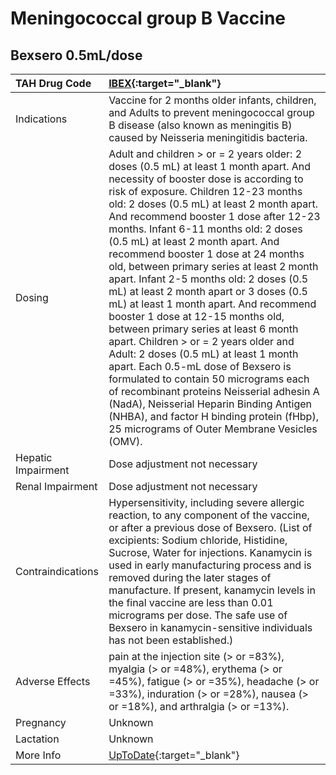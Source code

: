 # Meningococcal group B Vaccine

## Bexsero 0.5mL/dose

| TAH Drug Code      | [IBEX](https://www.tahsda.org.tw/drugs/hissearch.php?drug_code=IBEX){:target="_blank"}                                                                                                                                                                                                                                                                                                                                                                                                                                                                                                                                                                                                                                                                                                                                                                                                                                                                                                           |
|:-------------------|:-------------------------------------------------------------------------------------------------------------------------------------------------------------------------------------------------------------------------------------------------------------------------------------------------------------------------------------------------------------------------------------------------------------------------------------------------------------------------------------------------------------------------------------------------------------------------------------------------------------------------------------------------------------------------------------------------------------------------------------------------------------------------------------------------------------------------------------------------------------------------------------------------------------------------------------------------------------------------------------------------|
| Indications        | Vaccine for 2 months older infants, children, and Adults to prevent meningococcal group B disease (also known as meningitis B) caused by Neisseria meningitidis bacteria.                                                                                                                                                                                                                                                                                                                                                                                                                                                                                                                                                                                                                                                                                                                                                                                                                        |
| Dosing             | Adult and children > or = 2 years older: 2 doses (0.5 mL) at least 1 month apart. And necessity of booster dose is according to risk of exposure. Children 12-23 months old: 2 doses (0.5 mL) at least 2 month apart. And recommend booster 1 dose after 12-23 months. Infant 6-11 months old: 2 doses (0.5 mL) at least 2 month apart. And recommend booster 1 dose at 24 months old, between primary series at least 2 month apart. Infant 2-5 months old: 2 doses (0.5 mL) at least 2 month apart or 3 doses (0.5 mL) at least 1 month apart. And recommend booster 1 dose at 12-15 months old, between primary series at least 6 month apart. Children > or = 2 years older and Adult: 2 doses (0.5 mL) at least 1 month apart. Each 0.5-mL dose of Bexsero is formulated to contain 50 micrograms each of recombinant proteins Neisserial adhesin A (NadA), Neisserial Heparin Binding Antigen (NHBA), and factor H binding protein (fHbp), 25 micrograms of Outer Membrane Vesicles (OMV). |
| Hepatic Impairment | Dose adjustment not necessary                                                                                                                                                                                                                                                                                                                                                                                                                                                                                                                                                                                                                                                                                                                                                                                                                                                                                                                                                                    |
| Renal Impairment   | Dose adjustment not necessary                                                                                                                                                                                                                                                                                                                                                                                                                                                                                                                                                                                                                                                                                                                                                                                                                                                                                                                                                                    |
| Contraindications  | Hypersensitivity, including severe allergic reaction, to any component of the vaccine, or after a previous dose of Bexsero. (List of excipients: Sodium chloride, Histidine, Sucrose, Water for injections. Kanamycin is used in early manufacturing process and is removed during the later stages of manufacture. If present, kanamycin levels in the final vaccine are less than 0.01 micrograms per dose. The safe use of Bexsero in kanamycin-sensitive individuals has not been established.)                                                                                                                                                                                                                                                                                                                                                                                                                                                                                              |
| Adverse Effects    | pain at the injection site (> or =83%), myalgia (> or =48%), erythema (> or =45%), fatigue (> or =35%), headache (> or =33%), induration (> or =28%), nausea (> or =18%), and arthralgia (> or =13%).                                                                                                                                                                                                                                                                                                                                                                                                                                                                                                                                                                                                                                                                                                                                                                                            |
| Pregnancy          | Unknown                                                                                                                                                                                                                                                                                                                                                                                                                                                                                                                                                                                                                                                                                                                                                                                                                                                                                                                                                                                          |
| Lactation          | Unknown                                                                                                                                                                                                                                                                                                                                                                                                                                                                                                                                                                                                                                                                                                                                                                                                                                                                                                                                                                                          |
| More Info          | [UpToDate](https://www.uptodate.com/contents/meningococcal-group-b-vaccine-drug-information){:target="_blank"}                                                                                                                                                                                                                                                                                                                                                                                                                                                                                                                                                                                                                                                                                                                                                                                                                                                                                   |

